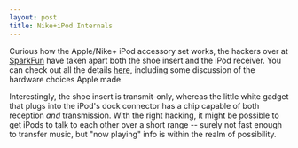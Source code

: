 ```yaml
---
layout: post
title: Nike+iPod Internals
---
```

Curious how the Apple/Nike+ iPod accessory set works, the hackers over at [SparkFun](http://www.sparkfun.com) have taken apart both the shoe insert and the iPod receiver.  You can check out all the details [here](http://www.sparkfun.com/commerce/present.php?p=Nike_iPod-Internals), including some discussion of the hardware choices Apple made.

Interestingly, the shoe insert is transmit-only, whereas the little white gadget that plugs into the iPod's dock connector has a chip capable of both reception _and_ transmission.  With the right hacking, it might be possible to get iPods to talk to each other over a short range -- surely not fast enough to transfer music, but "now playing" info is within the realm of possibility.
